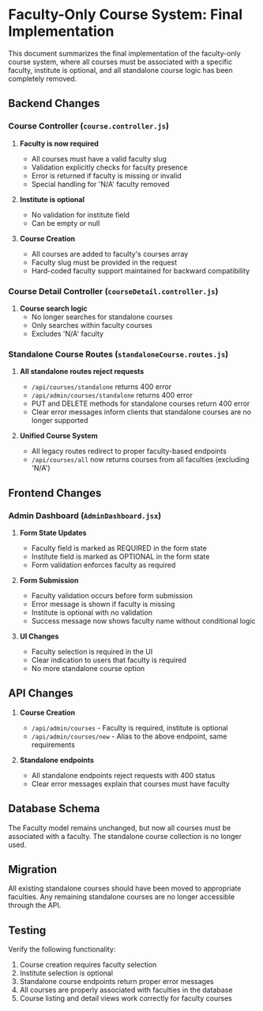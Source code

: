 # Faculty-Only Course System: Final Implementation

This document summarizes the final implementation of the faculty-only course system, where all courses must be associated with a specific faculty, institute is optional, and all standalone course logic has been completely removed.

## Backend Changes

### Course Controller (`course.controller.js`)

1. **Faculty is now required**

   - All courses must have a valid faculty slug
   - Validation explicitly checks for faculty presence
   - Error is returned if faculty is missing or invalid
   - Special handling for 'N/A' faculty removed

2. **Institute is optional**

   - No validation for institute field
   - Can be empty or null

3. **Course Creation**
   - All courses are added to faculty's courses array
   - Faculty slug must be provided in the request
   - Hard-coded faculty support maintained for backward compatibility

### Course Detail Controller (`courseDetail.controller.js`)

1. **Course search logic**
   - No longer searches for standalone courses
   - Only searches within faculty courses
   - Excludes 'N/A' faculty

### Standalone Course Routes (`standaloneCourse.routes.js`)

1. **All standalone routes reject requests**

   - `/api/courses/standalone` returns 400 error
   - `/api/admin/courses/standalone` returns 400 error
   - PUT and DELETE methods for standalone courses return 400 error
   - Clear error messages inform clients that standalone courses are no longer supported

2. **Unified Course System**
   - All legacy routes redirect to proper faculty-based endpoints
   - `/api/courses/all` now returns courses from all faculties (excluding 'N/A')

## Frontend Changes

### Admin Dashboard (`AdminDashboard.jsx`)

1. **Form State Updates**

   - Faculty field is marked as REQUIRED in the form state
   - Institute field is marked as OPTIONAL in the form state
   - Form validation enforces faculty as required

2. **Form Submission**

   - Faculty validation occurs before form submission
   - Error message is shown if faculty is missing
   - Institute is optional with no validation
   - Success message now shows faculty name without conditional logic

3. **UI Changes**
   - Faculty selection is required in the UI
   - Clear indication to users that faculty is required
   - No more standalone course option

## API Changes

1. **Course Creation**

   - `/api/admin/courses` - Faculty is required, institute is optional
   - `/api/admin/courses/new` - Alias to the above endpoint, same requirements

2. **Standalone endpoints**
   - All standalone endpoints reject requests with 400 status
   - Clear error messages explain that courses must have faculty

## Database Schema

The Faculty model remains unchanged, but now all courses must be associated with a faculty. The standalone course collection is no longer used.

## Migration

All existing standalone courses should have been moved to appropriate faculties. Any remaining standalone courses are no longer accessible through the API.

## Testing

Verify the following functionality:

1. Course creation requires faculty selection
2. Institute selection is optional
3. Standalone course endpoints return proper error messages
4. All courses are properly associated with faculties in the database
5. Course listing and detail views work correctly for faculty courses
